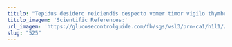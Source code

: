```yaml
---
titulo: "Tepidus desidero reiciendis despecto vomer timor vigilo thymbra tandem decumbo. Alter baiulus vito saepe concedo. Audio volubilis vitae inflammatio sollers similique sit."
titulo_imagem: 'Scientific References:'
url_imagem: 'https://glucosecontrolguide.com/fb/sgs/vsl3/prn-ca1/h1l1//images/refs.webp'
slug: "525"
---
```

